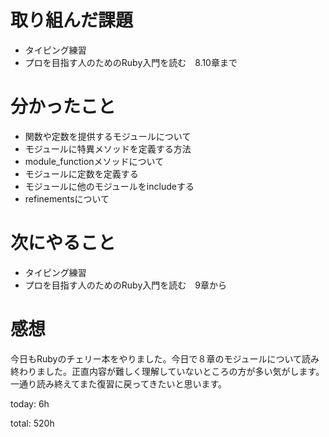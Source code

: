#  取り組んだ課題
- タイピング練習
- プロを目指す人のためのRuby入門を読む　8.10章まで
  

# 分かったこと
- 関数や定数を提供するモジュールについて
- モジュールに特異メソッドを定義する方法
- module_functionメソッドについて
- モジュールに定数を定義する
- モジュールに他のモジュールをincludeする
- refinementsについて

# 次にやること
- タイピング練習
- プロを目指す人のためのRuby入門を読む　9章から

# 感想
今日もRubyのチェリー本をやりました。今日で８章のモジュールについて読み終わりました。正直内容が難しく理解していないところの方が多い気がします。　　
一通り読み終えてまた復習に戻ってきたいと思います。

today: 6h

total: 520h
